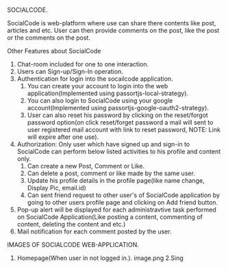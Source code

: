 SOCIALCODE.

SocialCode is web-platform where use can share there contents like post, articles and etc.
User can then provide comments on the post, like the post or the comments on the post.

Other Features about SocialCode
1. Chat-room included for one to one interaction.
2. Users can Sign-up/Sign-In operation.
3. Authentication for login into the socailcode application.
    1. You can create your account to login into the web application(Implemented using passortjs-local-strategy).
    2. You can also login to SocialCode using your google account(Implemented using passortjs-google-oauth2-strategy).
    3. User can also reset his password by clicking on the reset/forgot password option(on click reset/forget password a mail will sent to user registered mail account with link to reset password, NOTE: Link will expire after one use).
4. Authorization: Only user which have signed up and sign-in to SocialCode can perform below listed activities to his profile and content only.
    1. Can create a new Post, Comment or Like.
    2. Can delete a post, comment or like made by the same user.
    3. Update his profile details in the profile page(like name change, Display Pic, email.id)
    4. Can sent friend request to other user's of SocialCode application by going to other users profile page and clicking on Add friend button.
5. Pop-up alert will be displayed for each administravtive task performed on SocialCode Application(Like posting a content, commenting of content, deleting the content and etc.)
6. Mail notification for each comment posted by the user.


IMAGES OF SOCIALCODE WEB-APPLICATION.

1. Homepage(When user in not logged in.).
image.png
2.Sing
